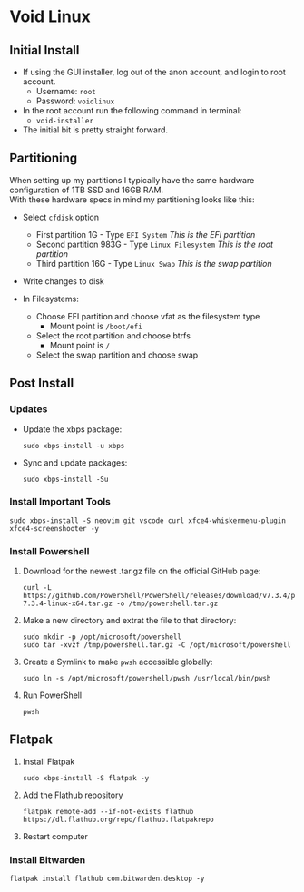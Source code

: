# Void Linux

## Initial Install

- If using the GUI installer, log out of the anon account, and login to root account.
    - Username: `root`
    - Password: `voidlinux`
- In the root account run the following command in terminal:
    - `void-installer`
- The initial bit is pretty straight forward.

## Partitioning

When setting up my partitions I typically have the same hardware configuration of 1TB SSD and 16GB RAM.  
With these hardware specs in mind my partitioning looks like this:  
- Select `cfdisk` option
    - First partition 1G - Type `EFI System` *This is the EFI partition*
    - Second partition 983G - Type `Linux Filesystem` *This is the root partition*
    - Third partition 16G - Type `Linux Swap` *This is the swap partition*
    
- Write changes to disk
- In Filesystems:
    - Choose EFI partition and choose vfat as the filesystem type
        - Mount point is `/boot/efi`
    - Select the root partition and choose btrfs
        - Mount point is `/`
    - Select the swap partition and choose swap

## Post Install

### Updates

- Update the xbps package:
    ```
    sudo xbps-install -u xbps
    ```
- Sync and update packages:
    ```
    sudo xbps-install -Su
    ```

### Install Important Tools

```
sudo xbps-install -S neovim git vscode curl xfce4-whiskermenu-plugin xfce4-screenshooter -y
```
### Install Powershell

1. Download for the newest .tar.gz file on the official GitHub page:
    ```
    curl -L https://github.com/PowerShell/PowerShell/releases/download/v7.3.4/powershell-7.3.4-linux-x64.tar.gz -o /tmp/powershell.tar.gz
    ```

2. Make a new directory and extrat the file to that directory:
    ```
    sudo mkdir -p /opt/microsoft/powershell
    sudo tar -xvzf /tmp/powershell.tar.gz -C /opt/microsoft/powershell
    ```

3. Create a Symlink to make `pwsh` accessible globally:
    ```
    sudo ln -s /opt/microsoft/powershell/pwsh /usr/local/bin/pwsh
    ```

4. Run PowerShell
    ```
    pwsh
    ```

## Flatpak

1. Install Flatpak
    ```
    sudo xbps-install -S flatpak -y
    ```

2. Add the Flathub repository
    ```
    flatpak remote-add --if-not-exists flathub https://dl.flathub.org/repo/flathub.flatpakrepo
    ```

3. Restart computer

### Install Bitwarden

```
flatpak install flathub com.bitwarden.desktop -y
```














